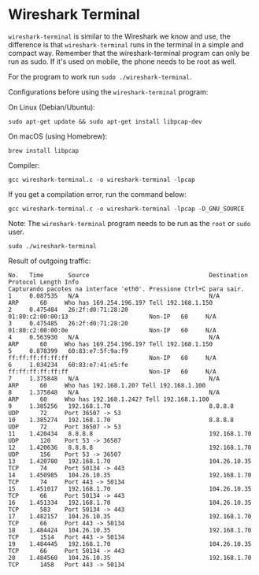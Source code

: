 # Wireshark Terminal

`wireshark-terminal` is similar to the Wireshark we know and use, the difference is that `wireshark-terminal` runs in the terminal in a simple and compact way.
Remember that the wireshark-terminal program can only be run as sudo. If it's used on mobile, the phone needs to be root as well.

For the program to work run `sudo ./wireshark-terminal`.

Configurations before using the `wireshark-terminal` program:

On Linux (Debian/Ubuntu):
```
sudo apt-get update && sudo apt-get install libpcap-dev
```

On macOS (using Homebrew):
```
brew install libpcap
```

Compiler:
```
gcc wireshark-terminal.c -o wireshark-terminal -lpcap
```

If you get a compilation error, run the command below:
```
gcc wireshark-terminal.c -o wireshark-terminal -lpcap -D_GNU_SOURCE
```

Note: The `wireshark-terminal` program needs to be run as the `root` or `sudo` user.

```
sudo ./wireshark-terminal
```

Result of outgoing traffic:

```
No.   Time       Source                                  Destination                             Protocol Length Info
Capturando pacotes na interface 'eth0'. Pressione Ctrl+C para sair.
1     0.087535   N/A                                     N/A                                     ARP      60     Who has 169.254.196.19? Tell 192.168.1.150
2     0.475484   26:2f:d0:71:28:20                       01:80:c2:00:00:13                       Non-IP   60     N/A
3     0.475485   26:2f:d0:71:28:20                       01:80:c2:00:00:0e                       Non-IP   60     N/A
4     0.563930   N/A                                     N/A                                     ARP      60     Who has 169.254.196.19? Tell 192.168.1.150
5     0.878399   60:83:e7:5f:9a:f9                       ff:ff:ff:ff:ff:ff                       Non-IP   60     N/A
6     1.034234   60:83:e7:41:e5:fe                       ff:ff:ff:ff:ff:ff                       Non-IP   60     N/A
7     1.375848   N/A                                     N/A                                     ARP      60     Who has 192.168.1.20? Tell 192.168.1.100
8     1.375848   N/A                                     N/A                                     ARP      60     Who has 192.168.1.242? Tell 192.168.1.100
9     1.385256   192.168.1.70                            8.8.8.8                                 UDP      72     Port 36507 -> 53
10    1.385274   192.168.1.70                            8.8.8.8                                 UDP      72     Port 36507 -> 53
11    1.420434   8.8.8.8                                 192.168.1.70                            UDP      120    Port 53 -> 36507
12    1.420636   8.8.8.8                                 192.168.1.70                            UDP      156    Port 53 -> 36507
13    1.420780   192.168.1.70                            104.26.10.35                            TCP      74     Port 50134 -> 443
14    1.450985   104.26.10.35                            192.168.1.70                            TCP      74     Port 443 -> 50134
15    1.451017   192.168.1.70                            104.26.10.35                            TCP      66     Port 50134 -> 443
16    1.451334   192.168.1.70                            104.26.10.35                            TCP      583    Port 50134 -> 443
17    1.482157   104.26.10.35                            192.168.1.70                            TCP      66     Port 443 -> 50134
18    1.484424   104.26.10.35                            192.168.1.70                            TCP      1514   Port 443 -> 50134
19    1.484445   192.168.1.70                            104.26.10.35                            TCP      66     Port 50134 -> 443
20    1.484560   104.26.10.35                            192.168.1.70                            TCP      1458   Port 443 -> 50134
```
